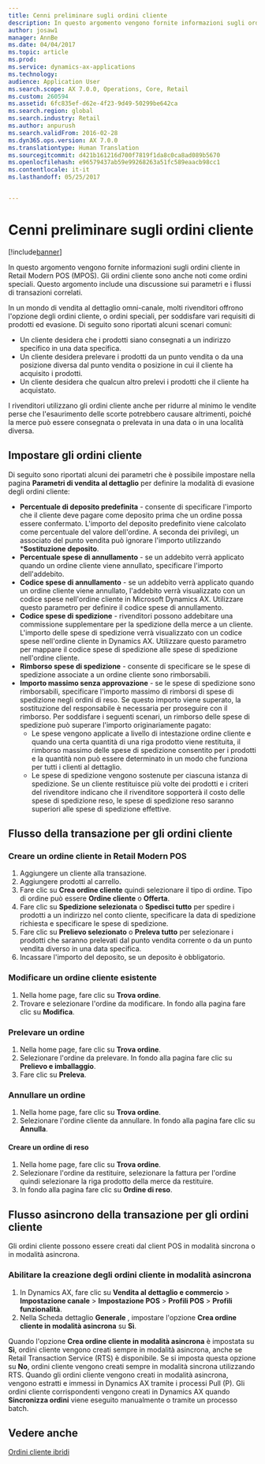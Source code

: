 ```yaml
---
title: Cenni preliminare sugli ordini cliente
description: In questo argomento vengono fornite informazioni sugli ordini cliente in Retail Modern POS (MPOS). Gli ordini cliente sono anche noti come ordini speciali. Questo argomento include una discussione sui parametri e i flussi di transazioni correlati.
author: josaw1
manager: AnnBe
ms.date: 04/04/2017
ms.topic: article
ms.prod: 
ms.service: dynamics-ax-applications
ms.technology: 
audience: Application User
ms.search.scope: AX 7.0.0, Operations, Core, Retail
ms.custom: 260594
ms.assetid: 6fc835ef-d62e-4f23-9d49-50299be642ca
ms.search.region: global
ms.search.industry: Retail
ms.author: anpurush
ms.search.validFrom: 2016-02-28
ms.dyn365.ops.version: AX 7.0.0
ms.translationtype: Human Translation
ms.sourcegitcommit: d421b161216d700f7819f1da8c0ca8ad089b5670
ms.openlocfilehash: e96579437ab59e99268263a51fc589eaacb98cc1
ms.contentlocale: it-it
ms.lasthandoff: 05/25/2017


---
```


# <a name="customer-orders-overview"></a>Cenni preliminare sugli ordini cliente

[!include[banner](includes/banner.md)]


In questo argomento vengono fornite informazioni sugli ordini cliente in Retail Modern POS (MPOS). Gli ordini cliente sono anche noti come ordini speciali. Questo argomento include una discussione sui parametri e i flussi di transazioni correlati.

In un mondo di vendita al dettaglio omni-canale, molti rivenditori offrono l'opzione degli ordini cliente, o ordini speciali, per soddisfare vari requisiti di prodotti ed evasione. Di seguito sono riportati alcuni scenari comuni:

-   Un cliente desidera che i prodotti siano consegnati a un indirizzo specifico in una data specifica.
-   Un cliente desidera prelevare i prodotti da un punto vendita o da una posizione diversa dal punto vendita o posizione in cui il cliente ha acquisito i prodotti.
-   Un cliente desidera che qualcun altro prelevi i prodotti che il cliente ha acquistato.

I rivenditori utilizzano gli ordini cliente anche per ridurre al minimo le vendite perse che l'esaurimento delle scorte potrebbero causare altrimenti, poiché la merce può essere consegnata o prelevata in una data o in una località diversa.

## <a name="set-up-customer-orders"></a>Impostare gli ordini cliente
Di seguito sono riportati alcuni dei parametri che è possibile impostare nella pagina **Parametri di vendita al dettaglio** per definire la modalità di evasione degli ordini cliente:

-   **Percentuale di deposito predefinita** - consente di specificare l'importo che il cliente deve pagare come deposito prima che un ordine possa essere confermato. L'importo del deposito predefinito viene calcolato come percentuale del valore dell'ordine. A seconda dei privilegi, un associato del punto vendita può ignorare l'importo utilizzando ***Sostituzione deposito**.
-   **Percentuale spese di annullamento** - se un addebito verrà applicato quando un ordine cliente viene annullato, specificare l'importo dell'addebito.
-   **Codice spese di annullamento** - se un addebito verrà applicato quando un ordine cliente viene annullato, l'addebito verrà visualizzato con un codice spese nell'ordine cliente in Microsoft Dynamics AX. Utilizzare questo parametro per definire il codice spese di annullamento.
-   **Codice spese di spedizione** - rivenditori possono addebitare una commissione supplementare per la spedizione della merce a un cliente. L'importo delle spese di spedizione verrà visualizzato con un codice spese nell'ordine cliente in Dynamics AX. Utilizzare questo parametro per mappare il codice spese di spedizione alle spese di spedizione nell'ordine cliente.
-   **Rimborso spese di spedizione** - consente di specificare se le spese di spedizione associate a un ordine cliente sono rimborsabili.
-   **Importo massimo senza approvazione** - se le spese di spedizione sono rimborsabili, specificare l'importo massimo di rimborsi di spese di spedizione negli ordini di reso. Se questo importo viene superato, la sostituzione del responsabile è necessaria per proseguire con il rimborso. Per soddisfare i seguenti scenari, un rimborso delle spese di spedizione può superare l'importo originariamente pagato:
    -   Le spese vengono applicate a livello di intestazione ordine cliente e quando una certa quantità di una riga prodotto viene restituita, il rimborso massimo delle spese di spedizione consentito per i prodotti e la quantità non può essere determinato in un modo che funziona per tutti i clienti al dettaglio.
    -   Le spese di spedizione vengono sostenute per ciascuna istanza di spedizione. Se un cliente restituisce più volte dei prodotti e i criteri del rivenditore indicano che il rivenditore sopporterà il costo delle spese di spedizione reso, le spese di spedizione reso saranno superiori alle spese di spedizione effettive.

## <a name="transaction-flow-for-customer-orders"></a>Flusso della transazione per gli ordini cliente
### <a name="create-a-customer-order-in-retail-modern-pos"></a>Creare un ordine cliente in Retail Modern POS

1.  Aggiungere un cliente alla transazione.
2.  Aggiungere prodotti al carrello.
3.  Fare clic su **Crea ordine cliente** quindi selezionare il tipo di ordine. Tipo di ordine può essere **Ordine cliente** o **Offerta**.
4.  Fare clic su **Spedizione selezionata** o **Spedisci tutto** per spedire i prodotti a un indirizzo nel conto cliente, specificare la data di spedizione richiesta e specificare le spese di spedizione.
5.  Fare clic su **Prelievo selezionato** o **Preleva tutto** per selezionare i prodotti che saranno prelevati dal punto vendita corrente o da un punto vendita diverso in una data specifica.
6.  Incassare l'importo del deposito, se un deposito è obbligatorio.

### <a name="edit-an-existing-customer-order"></a>Modificare un ordine cliente esistente

1.  Nella home page, fare clic su **Trova ordine**.
2.  Trovare e selezionare l'ordine da modificare. In fondo alla pagina fare clic su **Modifica**.

### <a name="pick-up-an-order"></a>Prelevare un ordine

1.  Nella home page, fare clic su **Trova ordine**.
2.  Selezionare l'ordine da prelevare. In fondo alla pagina fare clic su **Prelievo e imballaggio**.
3.  Fare clic su **Preleva**.

### <a name="cancel-an-order"></a>Annullare un ordine

1.  Nella home page, fare clic su **Trova ordine**.
2.  Selezionare l'ordine cliente da annullare. In fondo alla pagina fare clic su **Annulla**.

#### <a name="create-a-return-order"></a>Creare un ordine di reso

1.  Nella home page, fare clic su **Trova ordine**.
2.  Selezionare l'ordine da restituire, selezionare la fattura per l'ordine quindi selezionare la riga prodotto della merce da restituire.
3.  In fondo alla pagina fare clic su **Ordine di reso**.

## <a name="asynchronous-transaction-flow-for-customer-orders"></a>Flusso asincrono della transazione per gli ordini cliente
Gli ordini cliente possono essere creati dal client POS in modalità sincrona o in modalità asincrona.

### <a name="enable-customer-orders-to-be-created-in-asynchronous-mode"></a>Abilitare la creazione degli ordini cliente in modalità asincrona

1.  In Dynamics AX, fare clic su **Vendita al dettaglio e commercio** &gt; **Impostazione canale** &gt; **Impostazione POS** &gt; **Profili POS** &gt; **Profili funzionalità**.
2.  Nella Scheda dettaglio **Generale** , impostare l'opzione **Crea ordine cliente in modalità asincrona** su **Sì**.

Quando l'opzione **Crea ordine cliente in modalità asincrona** è impostata su **Sì**, ordini cliente vengono creati sempre in modalità asincrona, anche se Retail Transaction Service (RTS) è disponibile. Se si imposta questa opzione su **No**, ordini cliente vengono creati sempre in modalità sincrona utilizzando RTS. Quando gli ordini cliente vengono creati in modalità asincrona, vengono estratti e immessi in Dynamics AX tramite i processi Pull (P). Gli ordini cliente corrispondenti vengono creati in Dynamics AX quando **Sincronizza ordini** viene eseguito manualmente o tramite un processo batch.

<a name="see-also"></a>Vedere anche
--------

[Ordini cliente ibridi](hybrid-customer-orders.md)




